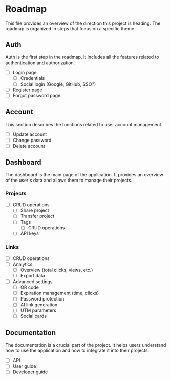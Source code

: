 # Roadmap

This file provides an overview of the direction this project is heading. The roadmap is organized in steps that focus on a specific theme.

## Auth

Auth is the first step in the roadmap. It includes all the features related to authentication and authorization.

- [ ] Login page
  - [ ] Credentials
  - [ ] Social login (Google, GitHub, SSO?)
- [ ] Register page
- [ ] Forgot password page

## Account

This section describes the functions related to user account management.

- [ ] Update account
- [ ] Change password
- [ ] Delete account

## Dashboard

The dashboard is the main page of the application. It provides an overview of the user's data and allows them to manage their projects.

### Projects

- [ ] CRUD operations
  - [ ] Share project
  - [ ] Transfer project
  - [ ] Tags
    - [ ] CRUD operations
  - [ ] API keys

### Links

- [ ] CRUD operations
- [ ] Analytics
  - [ ] Overview (total clicks, views, etc.)
  - [ ] Export data
- [ ] Advanced settings
  - [ ] QR code
  - [ ] Expiration management (time, clicks)
  - [ ] Password protection
  - [ ] AI link generation
  - [ ] UTM parameters
  - [ ] Social cards

## Documentation

The documentation is a crucial part of the project. It helps users understand how to use the application and how to integrate it into their projects.

- [ ] API
- [ ] User guide
- [ ] Developer guide
